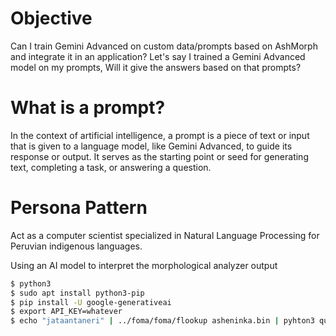 Objective
==========

Can I train Gemini Advanced on custom data/prompts based on AshMorph and integrate it in an application?
Let's say I trained a Gemini Advanced model on my prompts, Will it give the answers based on that prompts?

What is a prompt?
=================

In the context of artificial intelligence, a prompt is a piece of text or input that is given to a language model, like Gemini Advanced, to guide its response or output. It serves as the starting point or seed for generating text, completing a task, or answering a question.

Persona Pattern
================

Act as a computer scientist specialized in Natural Language Processing for Peruvian indigenous languages.

Using an AI model to interpret the morphological analyzer output

```bash
$ python3
$ sudo apt install python3-pip
$ pip install -U google-generativeai
$ export API_KEY=whatever
$ echo "jataantaneri" | ../foma/foma/flookup asheninka.bin | pyhton3 queryaimodel.py
```
